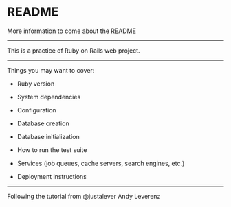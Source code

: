 # README

More information to come about the README

-----------------

This is a practice of Ruby on Rails web project.

-----------------

Things you may want to cover:

* Ruby version

* System dependencies

* Configuration

* Database creation

* Database initialization

* How to run the test suite

* Services (job queues, cache servers, search engines, etc.)

* Deployment instructions

-----------------

Following the tutorial from @justalever Andy Leverenz